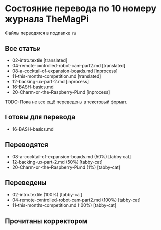 Состояние перевода по 10 номеру журнала TheMagPi
================================================

Файлы перводятся в подпапке `ru`


Все статьи
----------

* 02-intro.textile [translated]
* 04-remote-controlled-robot-cam-part2.md [translated]
* 08-a-cocktail-of-expansion-boards.md [inprocess] 
* 11-this-months-competition.md [translated]
* 12-backing-up-part-2.md [inprocess] 
* 16-BASH-basics.md
* 20-Charm-on-the-Raspberry-Pi.md [inprocess] 


TODO: Пока не все ещё переведены в текстовый формат.


Готовы для перевода
-------------------

* 16-BASH-basics.md


Переводятся
-----------

* 08-a-cocktail-of-expansion-boards.md (50%) [tabby-cat] 
* 12-backing-up-part-2.md (50%) [tabby-cat] 
* 20-Charm-on-the-Raspberry-Pi.md (1%) [tabby-cat] 


Переведены
----------

* 02-intro.textile (100%) [tabby-cat]
* 04-remote-controlled-robot-cam-part2.md (100%) [tabby-cat]
* 11-this-months-competition.md (100%) [tabby-cat]
 

Прочитаны корректором
---------------------


